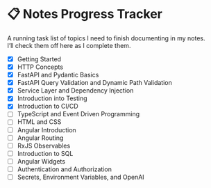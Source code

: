 # 📋 Notes Progress Tracker

A running task list of topics I need to finish documenting in my notes.  
I’ll check them off here as I complete them.

- [X] Getting Started  
- [X] HTTP Concepts  
- [X] FastAPI and Pydantic Basics  
- [X] FastAPI Query Validation and Dynamic Path Validation  
- [X] Service Layer and Dependency Injection  
- [X] Introduction into Testing 
- [X] Introduction to CI/CD
- [ ] TypeScript and Event Driven Programming  
- [ ] HTML and CSS  
- [ ] Angular Introduction  
- [ ] Angular Routing  
- [ ] RxJS Observables  
- [ ] Introduction to SQL  
- [ ] Angular Widgets  
- [ ] Authentication and Authorization  
- [ ] Secrets, Environment Variables, and OpenAI  
